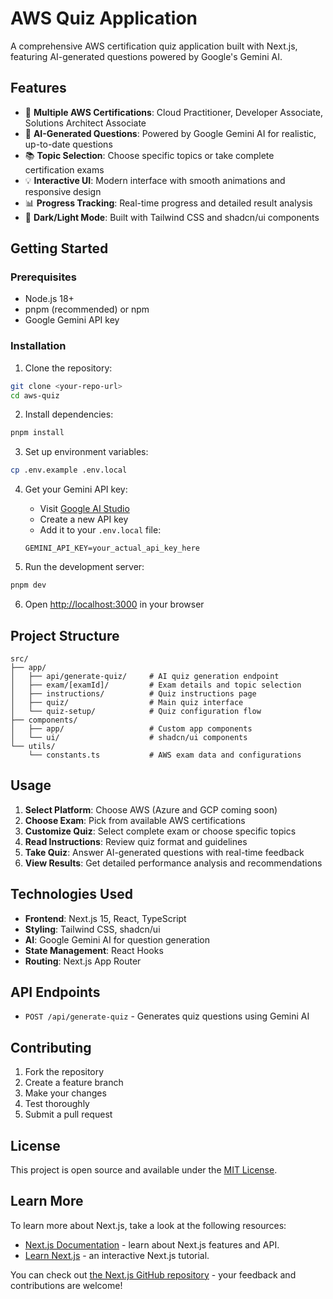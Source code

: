 # AWS Quiz Application

A comprehensive AWS certification quiz application built with Next.js, featuring AI-generated questions powered by Google's Gemini AI.

## Features

- 🎯 **Multiple AWS Certifications**: Cloud Practitioner, Developer Associate, Solutions Architect Associate
- 🤖 **AI-Generated Questions**: Powered by Google Gemini AI for realistic, up-to-date questions
- 📚 **Topic Selection**: Choose specific topics or take complete certification exams
- 💡 **Interactive UI**: Modern interface with smooth animations and responsive design
- 📊 **Progress Tracking**: Real-time progress and detailed result analysis
- 🎨 **Dark/Light Mode**: Built with Tailwind CSS and shadcn/ui components

## Getting Started

### Prerequisites

- Node.js 18+ 
- pnpm (recommended) or npm
- Google Gemini API key

### Installation

1. Clone the repository:
```bash
git clone <your-repo-url>
cd aws-quiz
```

2. Install dependencies:
```bash
pnpm install
```

3. Set up environment variables:
```bash
cp .env.example .env.local
```

4. Get your Gemini API key:
   - Visit [Google AI Studio](https://makersuite.google.com/app/apikey)
   - Create a new API key
   - Add it to your `.env.local` file:
   ```
   GEMINI_API_KEY=your_actual_api_key_here
   ```

5. Run the development server:
```bash
pnpm dev
```

6. Open [http://localhost:3000](http://localhost:3000) in your browser

## Project Structure

```
src/
├── app/
│   ├── api/generate-quiz/     # AI quiz generation endpoint
│   ├── exam/[examId]/         # Exam details and topic selection
│   ├── instructions/          # Quiz instructions page
│   ├── quiz/                  # Main quiz interface
│   └── quiz-setup/            # Quiz configuration flow
├── components/
│   ├── app/                   # Custom app components
│   └── ui/                    # shadcn/ui components
└── utils/
    └── constants.ts           # AWS exam data and configurations
```

## Usage

1. **Select Platform**: Choose AWS (Azure and GCP coming soon)
2. **Choose Exam**: Pick from available AWS certifications
3. **Customize Quiz**: Select complete exam or choose specific topics
4. **Read Instructions**: Review quiz format and guidelines
5. **Take Quiz**: Answer AI-generated questions with real-time feedback
6. **View Results**: Get detailed performance analysis and recommendations

## Technologies Used

- **Frontend**: Next.js 15, React, TypeScript
- **Styling**: Tailwind CSS, shadcn/ui
- **AI**: Google Gemini AI for question generation
- **State Management**: React Hooks
- **Routing**: Next.js App Router

## API Endpoints

- `POST /api/generate-quiz` - Generates quiz questions using Gemini AI

## Contributing

1. Fork the repository
2. Create a feature branch
3. Make your changes
4. Test thoroughly
5. Submit a pull request

## License

This project is open source and available under the [MIT License](LICENSE).

## Learn More

To learn more about Next.js, take a look at the following resources:

- [Next.js Documentation](https://nextjs.org/docs) - learn about Next.js features and API.
- [Learn Next.js](https://nextjs.org/learn) - an interactive Next.js tutorial.

You can check out [the Next.js GitHub repository](https://github.com/vercel/next.js) - your feedback and contributions are welcome!
